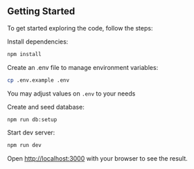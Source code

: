 ## Getting Started

To get started exploring the code, follow the steps:

Install dependencies:

```bash
npm install
```

Create an .env file to manage environment variables:

```bash
cp .env.example .env
```

You may adjust values on `.env` to your needs

Create and seed database:

```bash
npm run db:setup
```

Start dev server:

```bash
npm run dev
```

Open [http://localhost:3000](http://localhost:3000) with your browser to see the result.
